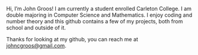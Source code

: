 Hi, I’m John Groos!
I am currently a student enrolled Carleton College.
I am double majoring in Computer Science and Mathematics.
I enjoy coding and number theory and this github contains a few of
my projects, both from school and outside of it.

Thanks for looking at my github,
you can reach me at johncgroos@gmail.com.
